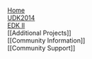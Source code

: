 [Home](http://www.tianocore.org)<br/>
[UDK2014](https://github.com/tianocore/tianocore.github.io/wiki/UDK2014-Releases)<br/>
[EDK II](http://www.tianocore.org/edk2/)<br/>
[[Additional Projects]]<br/>
[[Community Information]]<br/>
[[Community Support]]